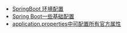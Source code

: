 * [SpringBoot 环境配置](https://www.cnblogs.com/crazymakercircle/p/11706764.html)
* [Spring Boot一些基础配置](https://mrbird.cc/Spring-Boot%20basic%20config.html)
* [application.properties中可配置所有官方属性](https://docs.spring.io/spring-boot/docs/current/reference/html/application-properties.html)
